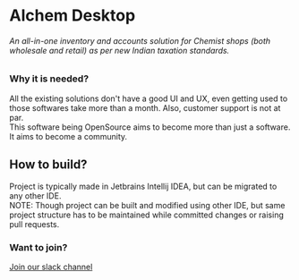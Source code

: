 # Alchem Desktop

###### An all-in-one inventory and accounts solution for Chemist shops (both wholesale and retail) as per new Indian taxation standards.

### Why it is needed?

All the existing solutions don't have a good UI and UX, even getting used to those softwares take more than a month. Also, customer support is not at par.</br> This software being OpenSource aims to become more than just a software. It aims to become a community.

## How to build?

Project is typically made in Jetbrains Intellij IDEA, but can be migrated to any other IDE.</br>
NOTE: Though project can be built and modified using other IDE, but same project structure has to be maintained while committed changes or raising pull requests.

### Want to join?
[Join our slack channel](https://join.slack.com/t/alchemsynergy/shared_invite/enQtMjU0NjUwMzAyNTgzLTM0OTNlMTg3ZDk1MmQ4ODdkYzM2YTA3MTE2MGM4ZTQ1ODU5ZTc3YTA4ODY5MWI2ZTAzZDM5MjEzOGM3N2FhYjY)
